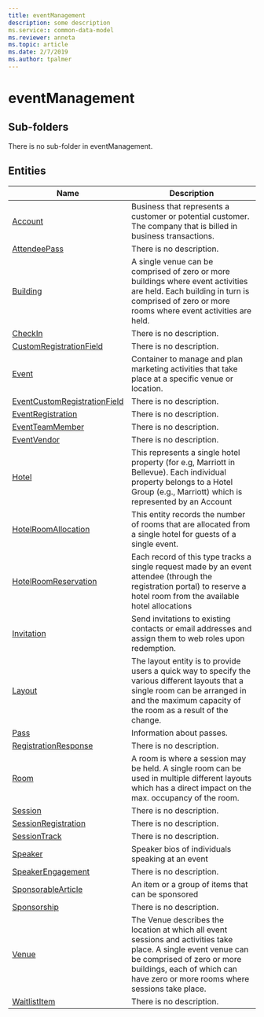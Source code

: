 ```yaml
---
title: eventManagement
description: some description
ms.service:: common-data-model
ms.reviewer: anneta
ms.topic: article
ms.date: 2/7/2019
ms.author: tpalmer
---
```


# eventManagement

## Sub-folders

There is no sub-folder in eventManagement.


## Entities

|Name|Description|
|---|---|
|[Account](Account.md)|Business that represents a customer or potential customer. The company that is billed in business transactions.|
|[AttendeePass](AttendeePass.md)|There is no description.|
|[Building](Building.md)|A single venue can be comprised of zero or more buildings where event activities are held. Each building in turn is comprised of zero or more rooms where event activities are held.|
|[CheckIn](CheckIn.md)|There is no description.|
|[CustomRegistrationField](CustomRegistrationField.md)|There is no description.|
|[Event](Event.md)|Container to manage and plan marketing activities that take place at a specific venue or location.|
|[EventCustomRegistrationField](EventCustomRegistrationField.md)|There is no description.|
|[EventRegistration](EventRegistration.md)|There is no description.|
|[EventTeamMember](EventTeamMember.md)|There is no description.|
|[EventVendor](EventVendor.md)|There is no description.|
|[Hotel](Hotel.md)|This represents a single hotel property (for e.g, Marriott in Bellevue). Each individual property belongs to a Hotel Group (e.g., Marriott) which is represented by an Account|
|[HotelRoomAllocation](HotelRoomAllocation.md)|This entity records the number of rooms that are allocated from a single hotel for guests of a single event.|
|[HotelRoomReservation](HotelRoomReservation.md)|Each record of this type tracks a single request made by an event attendee (through the registration portal) to reserve a hotel room from the available hotel allocations|
|[Invitation](Invitation.md)|Send invitations to existing contacts or email addresses and assign them to web roles upon redemption.|
|[Layout](Layout.md)|The layout entity is to provide users a quick way to specify the various different layouts that a single room can be arranged in and the maximum capacity of the room as a result of the change.|
|[Pass](Pass.md)|Information about passes.|
|[RegistrationResponse](RegistrationResponse.md)|There is no description.|
|[Room](Room.md)|A room is where a session may be held. A single room can be used in multiple different layouts which has a direct impact on the max. occupancy of the room.|
|[Session](Session.md)|There is no description.|
|[SessionRegistration](SessionRegistration.md)|There is no description.|
|[SessionTrack](SessionTrack.md)|There is no description.|
|[Speaker](Speaker.md)|Speaker bios of individuals speaking at an event|
|[SpeakerEngagement](SpeakerEngagement.md)|There is no description.|
|[SponsorableArticle](SponsorableArticle.md)|An item or a group of items that can be sponsored|
|[Sponsorship](Sponsorship.md)|There is no description.|
|[Venue](Venue.md)|The Venue describes the location at which all event sessions and activities take place. A single event venue can be comprised of zero or more buildings, each of which can have zero or more rooms where sessions take place.|
|[WaitlistItem](WaitlistItem.md)|There is no description.|
